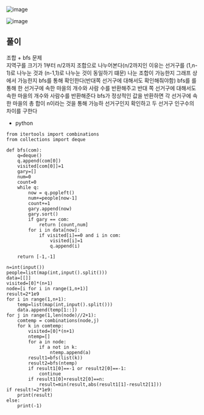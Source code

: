 ![image](https://github.com/kdfasdf/TIL/assets/96770726/8bbb2a18-39a7-4338-89ea-a8be1798dfe8)

![image](https://github.com/kdfasdf/TIL/assets/96770726/b49cc9b6-6a7c-4696-8996-21622eb4701c)

## 풀이
조합 + bfs 문제<br>
지역구를 크기가 1부터 n/2까지 조합으로 나누어본다(n/2까지인 이유는 선거구를 (1,n-1)로 나누눈 것과 (n-1,1)로 나누눈 것이 동일하기 떄문)
나눈 조합이 가능한지 그래프 상에서 가능한지 bfs를 통해 확인한다(반대쪽 선거구에 대해서도 확인해줘야함)
bfs를 를 통해 한 선거구에 속한 마을의 개수와 사람 수를 반환해주고 반대 쪽 선거구에 대해서도 속한 마을의 개수와 사람수를 반환해준다
 bfs가 정상적인 값을 반환하면 각 선거구에 속한 마을의 총 합이 n이라는 것을 통해 가능하 선거구인지 확인하고 두 선거구 인구수의 차이를 구한다

- python
```
from itertools import combinations
from collections import deque

def bfs(com):
    q=deque()
    q.append(com[0])
    visited[com[0]]=1
    gary=[]
    num=0
    count=0
    while q:
        now = q.popleft()
        num+=people[now-1]
        count+=1
        gary.append(now)
        gary.sort()
        if gary == com:
            return [count,num]
        for i in data[now]:
            if visited[i]==0 and i in com:
                visited[i]=1
                q.append(i)

    return [-1,-1]

n=int(input())
people=list(map(int,input().split()))
data=[[]]
visited=[0]*(n+1)
node=[i for i in range(1,n+1)]
result=2*1e9
for i in range(1,n+1):
    temp=list(map(int,input().split()))
    data.append(temp[1::])
for j in range(1,len(node)//2+1):
    comtemp = combinations(node,j)
    for k in comtemp:
        visited=[0]*(n+1)
        ntemp=[]
        for a in node:
            if a not in k:
                ntemp.append(a)
        result1=bfs(list(k))
        result2=bfs(ntemp)
        if result1[0]==-1 or result2[0]==-1:
            continue
        if result1[0]+result2[0]==n:
            result=min(result,abs(result1[1]-result2[1]))
if result!=2*1e9:
    print(result)
else:
    print(-1)

```
